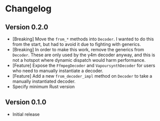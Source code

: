 # Changelog

## Version 0.2.0

- [Breaking] Move the `from_*` methods into `Decoder`. I wanted to do this from the
  start, but had to avoid it due to fighting with generics.
- [Breaking] In order to make this work, remove the generics from `Decoder`. These
  are only used by the y4m decoder anyway, and this is not a hotspot
  where dynamic dispatch would harm performance.
- [Feature] Expose the `FfmpegDecoder` and `VapoursynthDecoder` for users who need
  to manually instantiate a decoder.
- [Feature] Add a new `from_decoder_impl` method on `Decoder` to take a manually
  instantiated decoder.
- Specify minimum Rust version

## Version 0.1.0

- Initial release
